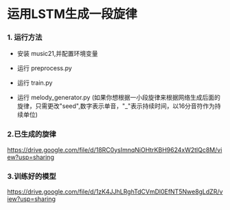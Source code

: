 # 运用LSTM生成一段旋律

### 1. 运行方法

- 安装 music21,并配置环境变量

- 运行 preprocess.py
- 运行 train.py
- 运行 melody_generator.py (如果你想根据一小段旋律来根据网络生成后面的旋律，只需更改"seed",数字表示单音，"_"表示持续时间，以16分音符作为持续单位)

### 2.已生成的旋律

https://drive.google.com/file/d/18RC0ysImnqNiOHtrKBH9624xW2tlQc8M/view?usp=sharing

### 3.训练好的模型

https://drive.google.com/file/d/1zK4JJhLRghTdCVmDl0EfNT5Nwe8gLdZR/view?usp=sharing

